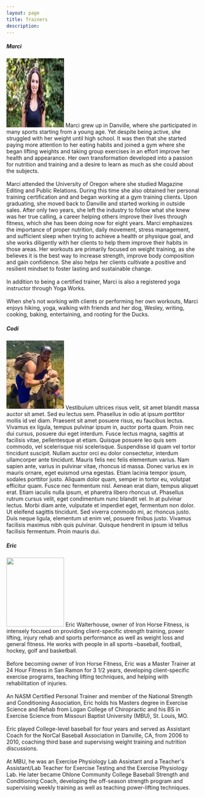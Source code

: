 ```yaml
---
layout: page
title: Trainers
description: 
---
```


<section>
<h5>Marci</h5>
	<p><span class="image left"><img src="assets/images/marci.jpg" alt="" width="150" height="180" /></span>
 Marci grew up in Danville, where she participated in many sports starting from a young age. Yet despite being active, she struggled with her weight until high school. It was then that she started paying more attention to her eating habits and joined a gym where she began lifting weights and taking group exercises in an effort improve her health and appearance. Her own transformation developed into a passion for nutrition and training and a desire to learn as much as she could about the subjects.<br><br>Marci attended the University of Oregon where she studied Magazine Editing and Public Relations. During this time she also obtained her personal training certification and and began working at a gym training clients. Upon graduating, she moved back to Danville and started working in outside sales. After only two years, she left the industry to follow what she knew was her true calling, a career helping others improve their lives through fitness, which she has been doing now for eight years. Marci emphasizes the importance of proper nutrition, daily movement, stress management, and sufficient sleep when trying to achieve a health or physique goal, and she works diligently with her clients to help them improve their habits in those areas. Her workouts are primarily focused on weight training, as she believes it is the best way to increase strength, improve body composition and gain confidence. She also helps her clients cultivate a positive and resilient mindset to foster lasting and sustainable change.<br><br>In addition to being a certified trainer, Marci is also a registered yoga instructor through Yoga Works.<br><br>When she’s not working with clients or performing her own workouts, Marci enjoys hiking, yoga, walking with friends and her dog, Wesley, writing, cooking, baking, entertaining, and rooting for the Ducks.</p>
 
 <h5 class="image right">Codi</h5>
	<p><span class="image right"><img src="assets/images/codi.jpg" alt="" width="150" height="180" /></span>
  Vestibulum ultrices risus velit, sit amet blandit massa auctor sit amet. Sed eu lectus sem. Phasellus in odio at ipsum porttitor mollis id vel diam. Praesent sit amet posuere risus, eu faucibus lectus. Vivamus ex ligula, tempus pulvinar ipsum in, auctor porta quam. Proin nec dui cursus, posuere dui eget interdum. Fusce lectus magna, sagittis at facilisis vitae, pellentesque at etiam. Quisque posuere leo quis sem commodo, vel scelerisque nisi scelerisque. Suspendisse id quam vel tortor tincidunt suscipit. Nullam auctor orci eu dolor consectetur, interdum ullamcorper ante tincidunt. Mauris felis nec felis elementum varius. Nam sapien ante, varius in pulvinar vitae, rhoncus id massa. Donec varius ex in mauris ornare, eget euismod urna egestas. Etiam lacinia tempor ipsum, sodales porttitor justo. Aliquam dolor quam, semper in tortor eu, volutpat efficitur quam. Fusce nec fermentum nisl. Aenean erat diam, tempus aliquet erat. Etiam iaculis nulla ipsum, et pharetra libero rhoncus ut. Phasellus rutrum cursus velit, eget condimentum nunc blandit vel. In at pulvinar lectus. Morbi diam ante, vulputate et imperdiet eget, fermentum non dolor. Ut eleifend sagittis tincidunt. Sed viverra commodo mi, ac rhoncus justo. Duis neque ligula, elementum ut enim vel, posuere finibus justo. Vivamus facilisis maximus nibh quis pulvinar. Quisque hendrerit in ipsum id tellus facilisis fermentum. Proin mauris dui.</p>
  
  <h5>Eric</h5>
	<p><span class="image left"><img src="assets/images/.jpg" alt="" width="150" height="180" /></span>
 Eric Walterhouse, owner of Iron Horse Fitness, is intensely focused on providing client-specific strength training, power lifting, injury rehab and sports performance as well as weight loss and general fitness. He works with people in all sports –baseball, football, hockey, golf and basketball.<br><br>Before becoming owner of Iron Horse Fitness, Eric was a Master Trainer at 24 Hour Fitness in San Ramon for 3 1/2 years, developing client-specific exercise programs, teaching lifting techniques, and helping with rehabilitation of injuries. <br><br>An NASM Certified Personal Trainer and member of the National Strength and Conditioning Association, Eric holds his Masters degree in Exercise Science and Rehab from Logan College of Chiropractic and his BS in Exercise Science from Missouri Baptist University (MBU), St. Louis, MO.<br><br>Eric played College-level baseball for four years and served as Assistant Coach for the NorCal Baseball Association in Danville, CA, from 2006 to 2010, coaching third base and supervising weight training and nutrition discussions. <br><br>At MBU, he was an Exercise Physiology Lab Assistant and a Teacher&#39;s Assistant/Lab Teacher for Exercise Testing and the Exercise Physiology Lab. He later became Ohlone Community College Baseball Strength and Conditioning Coach, developing the off-season strength program and supervising weekly training as well as teaching power-lifting techniques.</p>
</section>
